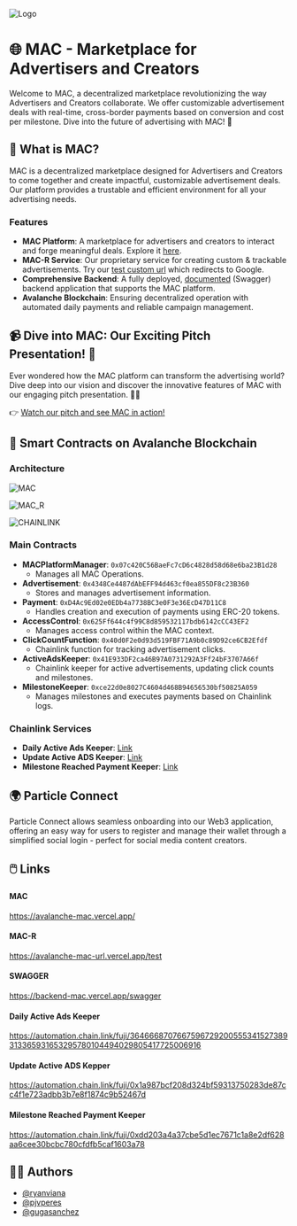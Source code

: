 
![Logo](https://github.com/pjvperes/avalanche-mac/assets/70733914/03ad5a8a-a338-4384-8de1-91bded6e0950)

# 🌐 MAC - Marketplace for Advertisers and Creators

Welcome to MAC, a decentralized marketplace revolutionizing the way Advertisers and Creators collaborate. We offer customizable advertisement deals with real-time, cross-border payments based on conversion and cost per milestone. Dive into the future of advertising with MAC! 🚀

## 🌟 What is MAC?

MAC is a decentralized marketplace designed for Advertisers and Creators to come together and create impactful, customizable advertisement deals. Our platform provides a trustable and efficient environment for all your advertising needs.

### Features

- **MAC Platform**: A marketplace for advertisers and creators to interact and forge meaningful deals. Explore it [here](https://avalanche-mac.vercel.app/).
- **MAC-R Service**: Our proprietary service for creating custom & trackable advertisements. Try our [test custom url](https://avalanche-mac-url.vercel.app/test) which redirects to Google.
- **Comprehensive Backend**: A fully deployed, [documented](https://backend-mac.vercel.app/swagger) (Swagger) backend application that supports the MAC platform. 
- **Avalanche Blockchain**: Ensuring decentralized operation with automated daily payments and reliable campaign management.

## 📹 Dive into MAC: Our Exciting Pitch Presentation! 🌟

Ever wondered how the MAC platform can transform the advertising world? Dive deep into our vision and discover the innovative features of MAC with our engaging pitch presentation. 🚀🎥

👉 [Watch our pitch and see MAC in action!](https://youtube.com/)


## 🚀 Smart Contracts on Avalanche Blockchain

### Architecture
![MAC](https://github.com/pjvperes/avalanche-mac/assets/70733914/d3eba9b4-906e-4602-b0df-90086f5c06f6)

![MAC_R](https://github.com/pjvperes/avalanche-mac/assets/70733914/658e2185-a93f-4c5d-92f0-2eb759af0e69)

![CHAINLINK](https://github.com/pjvperes/avalanche-mac/assets/70733914/2a1fb615-19c4-4514-bd71-b96c6db5a9c3)

### Main Contracts

- **MACPlatformManager**: `0x07c420C56BaeFc7cD6c4828d58d68e6ba23B1d28`
  - Manages all MAC Operations.
- **Advertisement**: `0x4348Ce4487dAbEFF94d463cf0ea855DF8c23B360`
  - Stores and manages advertisement information.
- **Payment**: `0xD4Ac9Ed02e0EDb4a7738BC3e0F3e36EcD47D11C8`
  - Handles creation and execution of payments using ERC-20 tokens.
- **AccessControl**: `0x625Ff644c4f99C8d859532117bdb6142cCC43EF2`
  - Manages access control within the MAC context.
- **ClickCountFunction**: `0x40d0F2e0d93d519FBF71A9b0c89D92ce6CB2Efdf`
  - Chainlink function for tracking advertisement clicks.
- **ActiveAdsKeeper**: `0x41E933DF2ca46B97A0731292A3Ff24bF3707A66f`
  - Chainlink keeper for active advertisements, updating click counts and milestones.
- **MilestoneKeeper**: `0xce22d0e8027C4604d468B94656530bf50825A059`
  - Manages milestones and executes payments based on Chainlink logs.

### Chainlink Services

- **Daily Active Ads Keeper**: [Link](https://automation.chain.link/fuji/3646668707667596729200555341527389313365931653295780104494029805417725006916)
- **Update Active ADS Keeper**: [Link](https://automation.chain.link/fuji/0x1a987bcf208d324bf59313750283de87cc4f1e723adbb3b7e8f1874c9b52467d)
- **Milestone Reached Payment Keeper**: [Link](https://automation.chain.link/fuji/0xdd203a4a37cbe5d1ec7671c1a8e2df628aa6cee30bcbc780cfdfb5caf1603a78)

## 🌍 Particle Connect

Particle Connect allows seamless onboarding into our Web3 application, offering an easy way for users to register and manage their wallet through a simplified social login - perfect for social media content creators.



## 🖱️ Links

#### MAC
https://avalanche-mac.vercel.app/

#### MAC-R
https://avalanche-mac-url.vercel.app/test

#### SWAGGER
https://backend-mac.vercel.app/swagger

#### Daily Active Ads Keeper
https://automation.chain.link/fuji/3646668707667596729200555341527389313365931653295780104494029805417725006916

#### Update Active ADS Kepper
https://automation.chain.link/fuji/0x1a987bcf208d324bf59313750283de87cc4f1e723adbb3b7e8f1874c9b52467d

#### Milestone Reached Payment Keeper
https://automation.chain.link/fuji/0xdd203a4a37cbe5d1ec7671c1a8e2df628aa6cee30bcbc780cfdfb5caf1603a78


## 👨‍💻 Authors

- [@ryanviana](https://www.github.com/ryanviana)
- [@pjvperes](https://www.github.com/pjvperes)
- [@gugasanchez](https://www.github.com/gugasanchez)
